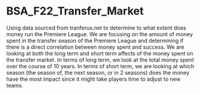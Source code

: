 # BSA_F22_Transfer_Market

Using data sourced from tranferus.net to determine to what extent does money run the Premiere League.  We are focusing on the amount of money spent in the transfer season of the Premiere League and determining if there is a direct correlation between money spent and success.  We are looking at both the long term and short term affects of the money spent on the transfer market.  In terms of long term, we look at the total money spent over the course of 10 years.  In terms of short term, we are looking at which season (the season of, the next season, or in 2 seasons) does the money have the most impact since it might take players time to adjust to new teams. 

